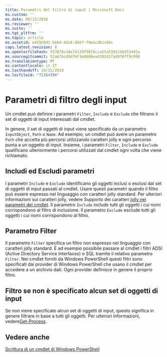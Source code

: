 ```yaml
---
title: Parametri del filtro di input | Microsoft Docs
ms.custom: ''
ms.date: 09/13/2016
ms.reviewer: ''
ms.suite: ''
ms.tgt_pltfrm: ''
ms.topic: article
ms.assetid: e45929d1-bbb4-4dc6-892f-f9eacdb1c84c
caps.latest.revision: 8
ms.openlocfilehash: 553878c34e74129f9876cca25a5393cb0d53445a
ms.sourcegitcommit: 52a67bcd9d7bf3e8600ea4302d1fa8970ff9c998
ms.translationtype: MT
ms.contentlocale: it-IT
ms.lasthandoff: 10/15/2019
ms.locfileid: "72364390"
---
```

# <a name="input-filter-parameters"></a>Parametri di filtro degli input

Un cmdlet può definire i parametri `Filter`, `Include` e `Exclude` che filtrano il set di oggetti di input interessati dal cmdlet.

In genere, il set di oggetti di input viene specificato da un parametro `InputObject`, `Path` o `Name`. Ad esempio, un cmdlet può avere un parametro `Path` che accetta più percorsi utilizzando caratteri jolly e ogni percorso punta a un oggetto di input. Insieme, i parametri `Filter`, `Include` e `Exclude` qualificano ulteriormente i percorsi utilizzati dal cmdlet ogni volta che viene richiamato.

## <a name="include-and-exclude-parameters"></a>Includi ed Escludi parametri

I parametri `Include` e `Exclude` identificano gli oggetti inclusi o esclusi dal set di oggetti di input passati al cmdlet. Usare questi parametri quando il filtro può essere espresso nel linguaggio con caratteri jolly standard. Per ulteriori informazioni sui caratteri jolly, vedere Supporto dei caratteri [jolly nei parametri dei cmdlet](./supporting-wildcard-characters-in-cmdlet-parameters.md). Il parametro `Include` include tutti gli oggetti i cui nomi corrispondono al filtro di inclusione. Il parametro `Exclude` esclude tutti gli oggetti i cui nomi corrispondono al filtro.

## <a name="filter-parameter"></a>Parametro Filter

Il parametro `Filter` specifica un filtro non espresso nel linguaggio con caratteri jolly standard. È ad esempio possibile passare al cmdlet i filtri ADSI (Active Directory Service Interfaces) o SQL tramite il relativo parametro `Filter`. Nei cmdlet forniti da Windows PowerShell questi filtri sono specificati dai provider di Windows PowerShell che usano il cmdlet per accedere a un archivio dati. Ogni provider definisce in genere il proprio filtro.

## <a name="filtering-if-no-set-of-input-objects-is-specified"></a>Filtro se non è specificato alcun set di oggetti di input

Se non viene specificato alcun set di oggetti di input, questo significa in genere filtrare in base a tutti gli oggetti. Per ulteriori informazioni, vedere[Get-Process](/powershell/module/Microsoft.PowerShell.Management/Get-Process).

## <a name="see-also"></a>Vedere anche

[Scrittura di un cmdlet di Windows PowerShell](./writing-a-windows-powershell-cmdlet.md)